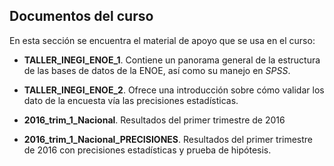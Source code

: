 ## Documentos del curso

En esta sección se encuentra el material de apoyo que se usa en el curso:

* **TALLER_INEGI_ENOE_1**. Contiene un panorama general de la estructura de las bases de datos de la ENOE, así como su manejo en _SPSS_.


* **TALLER_INEGI_ENOE_2**. Ofrece una introducción sobre cómo validar los dato de la encuesta vía las precisiones estadísticas.


* **2016_trim_1_Nacional**. Resultados del primer trimestre de 2016


* **2016_trim_1_Nacional_PRECISIONES**. Resultados del primer trimestre de 2016 con precisiones estadísticas y prueba de hipótesis.



